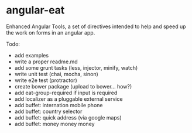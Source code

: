 # angular-eat
Enhanced Angular Tools, a set of directives intended to help and speed up the work on forms in an angular app.

Todo:
- add examples
- write a proper readme.md
- add some grunt tasks (less, injector, minify, watch)
- write unit test (chai, mocha, sinon)
- write e2e test (protractor)
- create bower package (upload to bower... how?)
- add eat-group-required if input is required
- add localizer as a pluggable external service
- add buffet: internation mobile phone
- add buffet: country selector
- add buffet: quick address (via google maps)
- add buffet: money money money